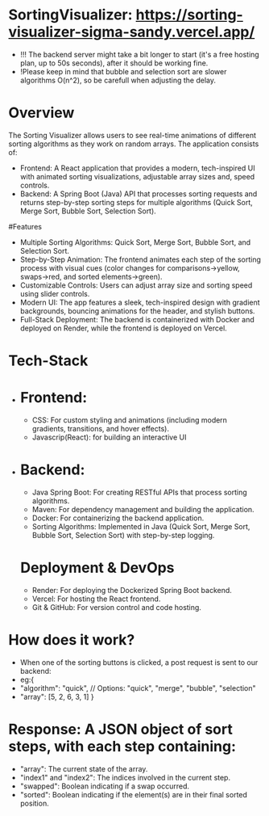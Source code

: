 # SortingVisualizer: https://sorting-visualizer-sigma-sandy.vercel.app/
- !!! The backend server might take a bit longer to start (it's a free hosting plan, up to 50s seconds), after it should be working fine.
- !Please keep in mind that bubble and selection sort are slower algorithms O(n^2), so be carefull when adjusting the delay.

# Overview
The Sorting Visualizer allows users to see real-time animations of different sorting algorithms as they work on random arrays. The application consists of:

  - Frontend: A React application that provides a modern, tech-inspired UI with animated sorting visualizations, adjustable array sizes and, speed controls.
  - Backend: A Spring Boot (Java) API that processes sorting requests and returns step-by-step sorting steps for multiple algorithms (Quick Sort, Merge Sort, Bubble Sort, Selection Sort).

#Features
- Multiple Sorting Algorithms: Quick Sort, Merge Sort, Bubble Sort, and Selection Sort.
- Step-by-Step Animation: The frontend animates each step of the sorting process with visual cues (color changes for comparisons->yellow, swaps->red, and sorted elements->green).
- Customizable Controls: Users can adjust array size and sorting speed using slider controls.
- Modern UI: The app features a sleek, tech-inspired design with gradient backgrounds, bouncing animations for the header, and stylish buttons.
- Full-Stack Deployment: The backend is containerized with Docker and deployed on Render, while the frontend is deployed on Vercel.

# Tech-Stack
- # Frontend:
  - CSS: For custom styling and animations (including modern gradients, transitions, and hover effects).
  - Javascrip(React): for building an interactive UI
- # Backend: 
  - Java Spring Boot:  For creating RESTful APIs that process sorting algorithms.
  - Maven: For dependency management and building the application.
  - Docker: For containerizing the backend application.
  - Sorting Algorithms: Implemented in Java (Quick Sort, Merge Sort, Bubble Sort, Selection Sort) with step-by-step logging.
  # Deployment & DevOps
  - Render: For deploying the Dockerized Spring Boot backend.
  - Vercel: For hosting the React frontend.
  - Git & GitHub: For version control and code hosting.

# How does it work?
  - When one of the sorting buttons is clicked, a post request is sent to our backend:
  -   eg:{
  - "algorithm": "quick",  // Options: "quick", "merge", "bubble", "selection"
  - "array": [5, 2, 6, 3, 1]
}
 # Response: A JSON object of sort steps, with each step containing:
  - "array": The current state of the array.
  - "index1" and "index2": The indices involved in the current step.
  - "swapped": Boolean indicating if a swap occurred.
  - "sorted": Boolean indicating if the element(s) are in their final sorted position.
